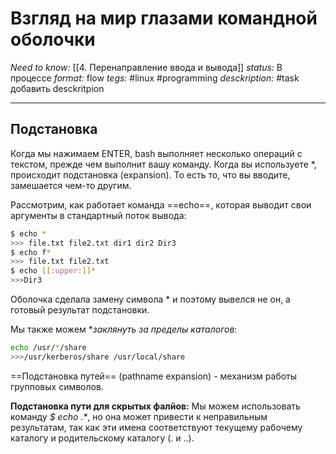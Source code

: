 # Взгляд на мир глазами командной оболочки
*Need to know:* [[4. Перенаправление ввода и вывода]]
*status:* В процессе
*format:* flow
*tegs:* #linux #programming 
*desckription:*  #task добавить desckritpion

---

## Подстановка
Когда мы нажимаем ENTER, bash выполняет несколько операций с текстом, прежде чем выполнит вашу команду. Когда вы используете \*, происходит подстановка (expansion). То есть то, что вы вводите, замешается чем-то другим.

Рассмотрим, как работает команда ==echo==, которая выводит свои аргументы в стандартный поток вывода:
```bash
$ echo *
>>> file.txt file2.txt dir1 dir2 Dir3
$ echo f*
>>> file.txt file2.txt
$ echo [[:upper:]]*
>>>Dir3
```
Оболочка сделала замену символа \* и поэтому вывелся не он, а готовый результат подстановки.

Мы также можем **заклянуть за пределы каталогов*:
```bash
echo /usr/*/share
>>>/usr/kerberos/share /usr/local/share
```

==Подстановка путей== (pathname expansion) - механизм работы групповых символов.

**Подстановка пути для скрытых фалйов:**
Мы можем использовать команду *$ echo .\**, но она может привести к неправильным результатам, так как эти имена соответствуют текущему рабочему каталогу и родительскому каталогу (. и ..).
